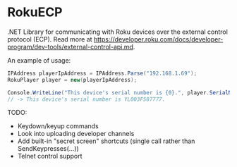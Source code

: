 # RokuECP
.NET Library for communicating with Roku devices over the external control protocol (ECP). Read more at https://developer.roku.com/docs/developer-program/dev-tools/external-control-api.md.

An example of usage:
```csharp
IPAddress playerIpAddress = IPAddress.Parse("192.168.1.69");
RokuPlayer player = new(playerIpAddress);

Console.WriteLine("This device's serial number is {0}.", player.SerialNumber);
// -> This device's serial number is YL003F587777.
```

TODO:
  - Keydown/keyup commands
  - Look into uploading developer channels
  - Add built-in "secret screen" shortcuts (single call rather than SendKeypresses(...))
  - Telnet control support
